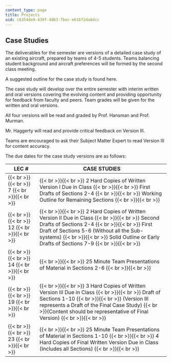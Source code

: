 ```yaml
---
content_type: page
title: Projects
uid: c6354de9-439f-4863-7bec-e616f2da8dcc
---
```


Case Studies
------------

The deliverables for the semester are versions of a detailed case study of an existing aircraft, prepared by teams of 4-5 students. Teams balancing student background and aircraft preferences will be formed by the second class meeting.

A suggested outline for the case study is found here.

The case study will develop over the entire semester with interim written and oral versions covering the evolving content and providing opportunity for feedback from faculty and peers. Team grades will be given for the written and oral versions.

All four versions will be read and graded by Prof. Hansman and Prof. Murman.

Mr. Haggerty will read and provide critical feedback on Version III.

Teams are encouraged to ask their Subject Matter Expert to read Version III for content accuracy.

The due dates for the case study versions are as follows:

| LEC # | CASE STUDIES |
| --- | --- |
|  {{< br >}}{{< br >}} 7 {{< br >}}{{< br >}}  |  {{< br >}}{{< br >}} 2 Hard Copies of Written Version I Due in Class {{< br >}}{{< br >}} First Drafts of Sections 2-4 {{< br >}}{{< br >}} Working Outline for Remaining Sections {{< br >}}{{< br >}}  |
|  {{< br >}}{{< br >}} 12 {{< br >}}{{< br >}}  |  {{< br >}}{{< br >}} 2 Hard Copies of Written Version II Due in Class {{< br >}}{{< br >}} Second Drafts of Sections 2-4 {{< br >}}{{< br >}} First Draft of Sections 5-6 (Without all the Sub-systems) {{< br >}}{{< br >}} Solid Outline or Early Drafts of Sections 7-9 {{< br >}}{{< br >}}  |
|  {{< br >}}{{< br >}} 14 {{< br >}}{{< br >}}  |  {{< br >}}{{< br >}} 25 Minute Team Presentations of Material in Sections 2-6 {{< br >}}{{< br >}}  |
|  {{< br >}}{{< br >}} 19 {{< br >}}{{< br >}}  |  {{< br >}}{{< br >}} 3 Hard Copies of Written Version III Due in Class {{< br >}}{{< br >}} Draft of Sections 1-10 {{< br >}}{{< br >}} (Version III represents a Draft of the Final Case Study)  {{< br >}}(Content should be representative of Final Version) {{< br >}}{{< br >}}  |
|  {{< br >}}{{< br >}} 23 {{< br >}}{{< br >}}  |  {{< br >}}{{< br >}} 25 Minute Team Presentations of Material in Sections 1-10 {{< br >}}{{< br >}} 4 Hard Copies of Final Written Version Due in Class (Includes all Sections) {{< br >}}{{< br >}}
